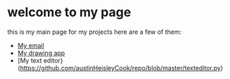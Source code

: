 # welcome to my page
this is my main page for my projects here are a few of them:
- [My email](https://github.com/austinHeisleyCook/repo/blob/master/email_client.py)
- [My drawing app](https://github.com/austinHeisleyCook/repo/blob/master/drawme.py)
- [My text editor}(https://github.com/austinHeisleyCook/repo/blob/master/texteditor.py)  
